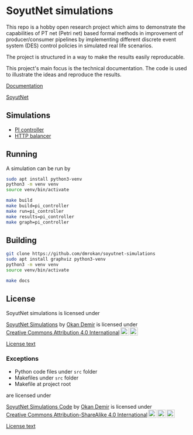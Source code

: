 # SoyutNet simulations

This repo is a hobby open research project which aims to demonstrate
the capabilities of PT net (Petri net) based formal methods in improvement of
producer/consumer pipelines by implementing different discrete event system (DES)
control policies in simulated real life scenarios.

The project is structured in a way to make the results easily reproducable.

This project's main focus is the technical documentation. The code is used to illustrate
the ideas and reproduce the results.

[Documentation](https://soyutnet.readthedocs.io/projects/simulations)

[SoyutNet](https://github.com/dmrokan/soyutnet)

## Simulations

* [PI controller](https://github.com/dmrokan/soyutnet-simulations/tree/main/src/pi_controller)
* [HTTP balancer](https://github.com/dmrokan/soyutnet-simulations/tree/main/src/http_balancer)

## Running

A simulation can be run by

```bash
sudo apt install python3-venv
python3 -m venv venv
source venv/bin/activate

make build
make build=pi_controller
make run=pi_controller
make results=pi_controller
make graph=pi_controller
```

## Building

```bash
git clone https://github.com/dmrokan/soyutnet-simulations
sudo apt install graphviz python3-venv
python3 -m venv venv
source venv/bin/activate

make docs
```

## License

SoyutNet simulations is licensed under

 <p xmlns:cc="http://creativecommons.org/ns#" xmlns:dct="http://purl.org/dc/terms/"><a property="dct:title" rel="cc:attributionURL" href="https://github.com/dmrokan/soyutnet-simulations">SoyutNet Simulations</a> by <a rel="cc:attributionURL dct:creator" property="cc:attributionName" href="https://github.com/dmrokan">Okan Demir</a> is licensed under <a href="https://creativecommons.org/licenses/by/4.0/?ref=chooser-v1" target="_blank" rel="license noopener noreferrer" style="display:inline-block;">Creative Commons Attribution 4.0 International<img style="height:22px!important;margin-left:3px;vertical-align:text-bottom;" src="https://mirrors.creativecommons.org/presskit/icons/cc.svg?ref=chooser-v1" alt=""><img style="height:22px!important;margin-left:3px;vertical-align:text-bottom;" src="https://mirrors.creativecommons.org/presskit/icons/by.svg?ref=chooser-v1" alt=""></a></p>

[License text](https://github.com/dmrokan/soyutnet-simulations/blob/main/CC-BY-license.md)

### Exceptions

* Python code files under `src` folder
* Makefiles under `src` folder
* Makefile at project root

are licensed under

 <p xmlns:cc="http://creativecommons.org/ns#" xmlns:dct="http://purl.org/dc/terms/"><a property="dct:title" rel="cc:attributionURL" href="https://github.com/dmrokan/soyutnet-simulations">SoyutNet Simulations Code</a> by <a rel="cc:attributionURL dct:creator" property="cc:attributionName" href="https://github.com/dmrokan">Okan Demir</a> is licensed under <a href="https://creativecommons.org/licenses/by-sa/4.0/?ref=chooser-v1" target="_blank" rel="license noopener noreferrer" style="display:inline-block;">Creative Commons Attribution-ShareAlike 4.0 International<img style="height:22px!important;margin-left:3px;vertical-align:text-bottom;" src="https://mirrors.creativecommons.org/presskit/icons/cc.svg?ref=chooser-v1" alt=""><img style="height:22px!important;margin-left:3px;vertical-align:text-bottom;" src="https://mirrors.creativecommons.org/presskit/icons/by.svg?ref=chooser-v1" alt=""><img style="height:22px!important;margin-left:3px;vertical-align:text-bottom;" src="https://mirrors.creativecommons.org/presskit/icons/sa.svg?ref=chooser-v1" alt=""></a></p>

[License text](https://github.com/dmrokan/soyutnet-simulations/blob/main/CC-BY-SA-license.md)
